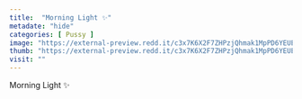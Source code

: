 ```yaml
---
title:  "Morning Light ✨"
metadate: "hide"
categories: [ Pussy ]
image: "https://external-preview.redd.it/c3x7K6X2F7ZHPzjQhmak1MpPD6YEUEs3ngzfUVHoJQo.jpg?auto=webp&s=40741abb82d6f2b379f1ed6f09e510f00f3c144c"
thumb: "https://external-preview.redd.it/c3x7K6X2F7ZHPzjQhmak1MpPD6YEUEs3ngzfUVHoJQo.jpg?width=1080&crop=smart&auto=webp&s=61122b84485d5369a3e9ea104622261fea0e8aac"
visit: ""
---
```

Morning Light ✨
